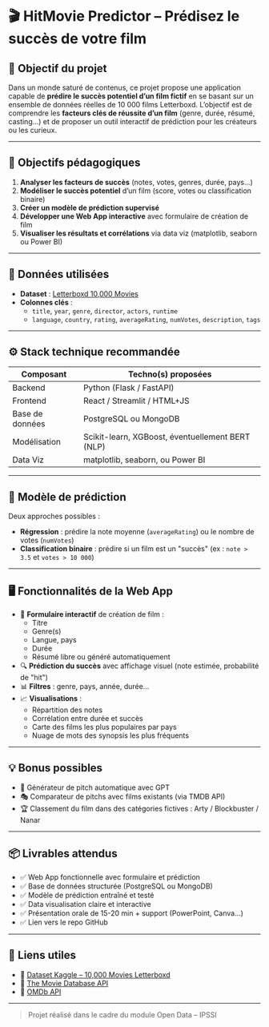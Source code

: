 # 🎬 HitMovie Predictor – Prédisez le succès de votre film

## 🎯 Objectif du projet

Dans un monde saturé de contenus, ce projet propose une application capable de **prédire le succès potentiel d’un film fictif** en se basant sur un ensemble de données réelles de 10 000 films Letterboxd. L’objectif est de comprendre les **facteurs clés de réussite d’un film** (genre, durée, résumé, casting...) et de proposer un outil interactif de prédiction pour les créateurs ou les curieux.

---

## 📌 Objectifs pédagogiques

1. **Analyser les facteurs de succès** (notes, votes, genres, durée, pays...)
2. **Modéliser le succès potentiel** d’un film (score, votes ou classification binaire)
3. **Créer un modèle de prédiction supervisé**
4. **Développer une Web App interactive** avec formulaire de création de film
5. **Visualiser les résultats et corrélations** via data viz (matplotlib, seaborn ou Power BI)

---

## 🧠 Données utilisées

- **Dataset** : [Letterboxd 10,000 Movies](https://www.kaggle.com/datasets/ky1338/10000-movies-letterboxd-data)
- **Colonnes clés** :  
  - `title`, `year`, `genre`, `director`, `actors`, `runtime`  
  - `language`, `country`, `rating`, `averageRating`, `numVotes`, `description`, `tags`

---

## ⚙️ Stack technique recommandée

| Composant       | Techno(s) proposées                     |
|----------------|------------------------------------------|
| Backend         | Python (Flask / FastAPI)                |
| Frontend        | React / Streamlit / HTML+JS             |
| Base de données | PostgreSQL ou MongoDB                   |
| Modélisation    | Scikit-learn, XGBoost, éventuellement BERT (NLP) |
| Data Viz        | matplotlib, seaborn, ou Power BI        |

---

## 🔮 Modèle de prédiction

Deux approches possibles :

- **Régression** : prédire la note moyenne (`averageRating`) ou le nombre de votes (`numVotes`)
- **Classification binaire** : prédire si un film est un "succès" (ex : `note > 3.5` et `votes > 10 000`)

---

## 🖥️ Fonctionnalités de la Web App

- 🎥 **Formulaire interactif** de création de film :  
  - Titre  
  - Genre(s)  
  - Langue, pays  
  - Durée  
  - Résumé libre ou généré automatiquement
- 🔍 **Prédiction du succès** avec affichage visuel (note estimée, probabilité de "hit")
- 📊 **Filtres** : genre, pays, année, durée…
- 📈 **Visualisations** :  
  - Répartition des notes  
  - Corrélation entre durée et succès  
  - Carte des films les plus populaires par pays  
  - Nuage de mots des synopsis les plus fréquents

---

## 💡 Bonus possibles

- 🎲 Générateur de pitch automatique avec GPT
- 🎭 Comparateur de pitchs avec films existants (via TMDB API)
- 🏆 Classement du film dans des catégories fictives : Arty / Blockbuster / Nanar

---

## 📦 Livrables attendus

- ✅ Web App fonctionnelle avec formulaire et prédiction
- ✅ Base de données structurée (PostgreSQL ou MongoDB)
- ✅ Modèle de prédiction entraîné et testé
- ✅ Data visualisation claire et interactive
- ✅ Présentation orale de 15-20 min + support (PowerPoint, Canva...)
- ✅ Lien vers le repo GitHub

---

## 🧩 Liens utiles

- 🔗 [Dataset Kaggle – 10,000 Movies Letterboxd](https://www.kaggle.com/datasets/ky1338/10000-movies-letterboxd-data)  
- 🔗 [The Movie Database API](https://developer.themoviedb.org/)  
- 🔗 [OMDb API](https://www.omdbapi.com/)  

---

> Projet réalisé dans le cadre du module Open Data – IPSSI

